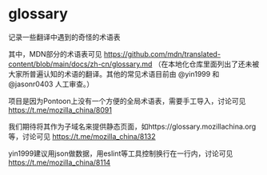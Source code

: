 # glossary

记录一些翻译中遇到的奇怪的术语表

其中，MDN部分的术语表可见 https://github.com/mdn/translated-content/blob/main/docs/zh-cn/glossary.md （在本地化仓库里面列出了还未被大家所普遍认知的术语的翻译。其他的常见术语目前由 @yin1999 和 @jasonr0403 人工审查。）

<!-- source: https://t.me/mozilla_china/16334  -->

项目是因为Pontoon上没有一个方便的全局术语表，需要手工导入，讨论可见 https://t.me/mozilla_china/8091

我们期待将其作为子域名来提供静态页面，如https://glossary.mozillachina.org等，讨论可见 https://t.me/mozilla_china/8132

yin1999建议用json做数据，用eslint等工具控制换行在一行内，讨论可见 https://t.me/mozilla_china/8114

